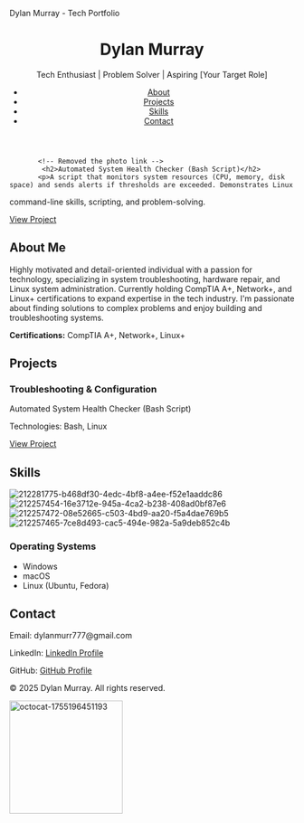<!DOCTYPE html>
<html lang="en">
<head>
   <meta charset="UTF-8">
   <meta name="viewport" content="width=device-width, initial-scale=1.0">
  

   
   Dylan Murray - Tech Portfolio
   <link rel="stylesheet" href="css/style.css">
   <link rel="preconnect" href="https://fonts.googleapis.com">
   <link rel="preconnect" href="https://fonts.gstatic.com" crossorigin>
   <link href="https://fonts.googleapis.com/css2?family=Roboto:wght@400;500;700&display=swap" rel="stylesheet">
</head>
<body>
   <header>
       <div class="container">
            <h1>Dylan Murray</h1>
           <p class="tagline">Tech Enthusiast | Problem Solver | Aspiring [Your Target Role]</p>
           <nav>
                <ul>
                    <li><a href="#about">About</a></li>
                    <li><a href="#projects">Projects</a></li>
                    <li><a href="#skills">Skills</a></li>
                    <li><a href="#contact">Contact</a></li>
                </ul>
           </nav>
        </div>
   </header>
   <section id="hero">
       <div class="container">

           <!-- Removed the photo link -->
            <h2>Automated System Health Checker (Bash Script)</h2>
           <p>A script that monitors system resources (CPU, memory, disk space) and sends alerts if thresholds are exceeded. Demonstrates Linux
command-line skills, scripting, and problem-solving.</p>
           <a href="#" class="button">View Project</a>
        </div>
   </section>
   <section id="about">
       <div class="container">
            <h2>About Me</h2>
           <p>Highly motivated and detail-oriented individual with a passion for technology, specializing in system troubleshooting, hardware repair,
and Linux system administration. Currently holding CompTIA A+, Network+, and Linux+ certifications to expand expertise in the tech industry. I'm
passionate about finding solutions to complex problems and enjoy building and troubleshooting systems.</p>
           <p><strong>Certifications:</strong> CompTIA A+, Network+, Linux+</p>
        </div>
   </section>
   <section id="projects">
       <div class="container">
            <h2>Projects</h2>
           <div class="project-grid">
               <div class="project">
                    <h3>Troubleshooting & Configuration</h3>
                   <p>Automated System Health Checker (Bash Script)</p>
                   <p>Technologies: Bash, Linux</p>
                   <a href="#">View Project</a>
                </div>
               <!-- Add more projects here -->
            </div>
        </div>
   </section>
   <section id="skills">

              
   <div class="container">
            <h2>Skills</h2>
           <div class="skill-grid">
               <div class="skill">
                  
 ![212281775-b468df30-4edc-4bf8-a4ee-f52e1aaddc86](https://github.com/user-attachments/assets/d1780b6c-2c92-4aad-ab4c-b22a52e3bd4b) ![212257454-16e3712e-945a-4ca2-b238-408ad0bf87e6](https://github.com/user-attachments/assets/911cc9e3-6237-46b1-8094-3e27af6b80de)![212257472-08e52665-c503-4bd9-aa20-f5a4dae769b5](https://github.com/user-attachments/assets/14826f86-110d-49ea-b20f-5831de34fe4a)![212257465-7ce8d493-cac5-494e-982a-5a9deb852c4b](https://github.com/user-attachments/assets/3c574f30-8fba-45f1-a182-45d2298d4e50)



                   
                    
<h3>Operating Systems</h3>
                    <ul>
                        <li>Windows</li>
                        <li>macOS</li>
                        <li>Linux (Ubuntu, Fedora)</li>
                    </ul>
                </div>
               <!-- Add more skills here -->
            </div>
        </div>
   </section>
   <section id="contact">
       <div class="container">
            <h2>Contact</h2>
           <p>Email: dylanmurr777@gmail.com</p>
           <p>LinkedIn: <a href="#">LinkedIn Profile</a></p>
           <p>GitHub: <a href="#">GitHub Profile</a></p>
        </div>
   </section>
    <footer>
       <div class="container">
           <p>&copy; 2025 Dylan Murray. All rights reserved.</p><img width="200" height="200" alt="octocat-1755196451193" src="https://github.com/user-attachments/assets/943f4c16-ad90-44eb-b1d2-6857fec9883b" />

 </div>
    </footer>
</body>
</html>
